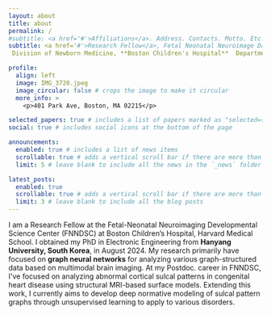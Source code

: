 ```yaml
---
layout: about
title: about
permalink: /
#subtitle: <a href='#'>Affiliations</a>. Address. Contacts. Motto. Etc.
subtitle: <a href='#'>Research Fellow</a>, Fetal Neonatal Neuroimage Data Science Center (*FNNDSC*). 
 Division of Newborn Medicine, **Boston Children's Hospital**  Department of Pediatrics, **Harvard Medical School**

profile:
  align: left
  image: IMG_3720.jpeg
  image_circular: false # crops the image to make it circular
  more_info: >
    <p>401 Park Ave, Boston, MA 02215</p>

selected_papers: true # includes a list of papers marked as "selected={true}"
social: true # includes social icons at the bottom of the page

announcements:
  enabled: true # includes a list of news items
  scrollable: true # adds a vertical scroll bar if there are more than 3 news items
  limit: 5 # leave blank to include all the news in the `_news` folder

latest_posts:
  enabled: true
  scrollable: true # adds a vertical scroll bar if there are more than 3 new posts items
  limit: 3 # leave blank to include all the blog posts
---
```


I am a Research Fellow at the Fetal-Neonatal Neuroimaging Developmental Science Center (FNNDSC) at Boston Children’s Hospital, Harvard Medical School. I obtained my PhD in Electronic Engineering from **Hanyang University, South Korea**, in August 2024. My research primarily have focused on **graph neural networks** for analyzing various graph-structured data based on multimodal brain imaging. 
At my Postdoc. career in FNNDSC, I've focused on analyzing abnormal cortical sulcal patterns in congenital heart disease using structural MRI-based surface models. Extending this work, I currently aims to develop deep normative modeling of sulcal pattern graphs through unsupervised learning to apply to various disorders.
